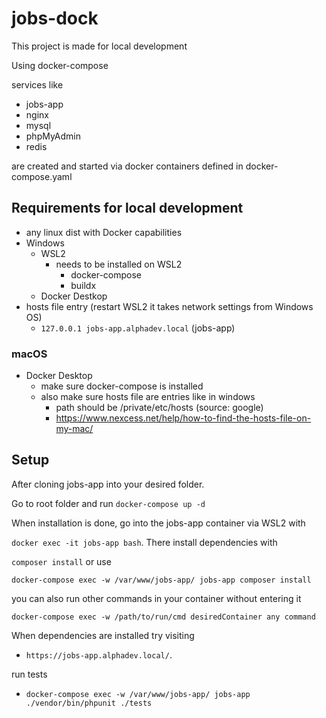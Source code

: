 # jobs-dock

This project is made for local development

Using docker-compose

services like

- jobs-app
- nginx
- mysql
- phpMyAdmin
- redis

are created and started via docker containers defined in docker-compose.yaml

## Requirements for local development

- any linux dist with Docker capabilities
- Windows
  - WSL2
    - needs to be installed on WSL2
      - docker-compose
      - buildx
  - Docker Destkop
- hosts file entry (restart WSL2 it takes network settings from Windows OS)
  - `127.0.0.1 jobs-app.alphadev.local` (jobs-app)

### macOS

- Docker Desktop
  - make sure docker-compose is installed
  - also make sure hosts file are entries like in windows
    - path should be /private/etc/hosts (source: google)
    - https://www.nexcess.net/help/how-to-find-the-hosts-file-on-my-mac/

## Setup

After cloning jobs-app into your desired folder.

Go to root folder and run `docker-compose up -d`

When installation is done, go into the jobs-app container via WSL2 with

`docker exec -it jobs-app bash`. There install dependencies with

`composer install` or use

`docker-compose exec -w /var/www/jobs-app/ jobs-app composer install`

you can also run other commands in your container without entering it

`docker-compose exec -w /path/to/run/cmd desiredContainer any command`

When dependencies are installed try visiting

- `https://jobs-app.alphadev.local/`.

run tests
- `docker-compose exec -w /var/www/jobs-app/ jobs-app ./vendor/bin/phpunit ./tests`
